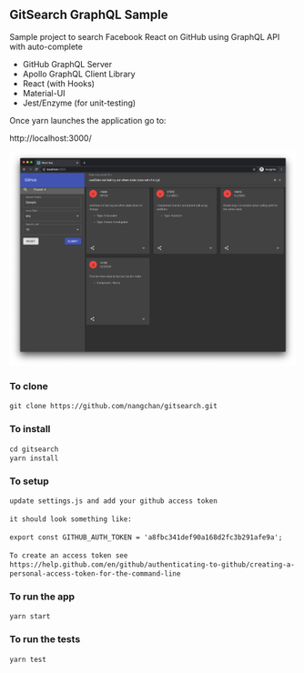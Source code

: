 ## GitSearch GraphQL Sample

Sample project to search Facebook React on GitHub using GraphQL API with auto-complete

* GitHub GraphQL Server
* Apollo GraphQL Client Library
* React (with Hooks)
* Material-UI
* Jest/Enzyme (for unit-testing)

Once yarn launches the application go to:

http://localhost:3000/

![screenshot](src/images/screenshot.png)

### To clone

    git clone https://github.com/nangchan/gitsearch.git

### To install

    cd gitsearch
    yarn install

### To setup

    update settings.js and add your github access token

    it should look something like:

    export const GITHUB_AUTH_TOKEN = 'a8fbc341def90a168d2fc3b291afe9a';

    To create an access token see https://help.github.com/en/github/authenticating-to-github/creating-a-personal-access-token-for-the-command-line

### To run the app

    yarn start

### To run the tests

    yarn test
